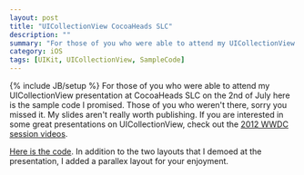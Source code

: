 ```yaml
---
layout: post
title: "UICollectionView CocoaHeads SLC"
description: ""
summary: "For those of you who were able to attend my UICollectionView presentation at CocoaHeads SLC on the 2nd of July here is the sample code I promised."
category: iOS
tags: [UIKit, UICollectionView, SampleCode]
---
```

{% include JB/setup %}
For those of you who were able to attend my UICollectionView presentation at CocoaHeads SLC on the 2nd of July here is the sample code I promised. Those of you who weren't there, sorry you missed it. My slides aren't really worth publishing. If you are interested in some great presentations on UICollectionView, check out the [2012 WWDC session videos](https://https://developer.apple.com/videos/wwdc/2012/).

[Here is the code](https://github.com/derrh/cards). In addition to the two layouts that I demoed at the presentation, I added a parallex layout for your enjoyment.


